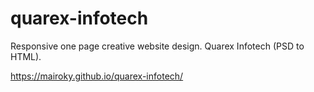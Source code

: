 # quarex-infotech
Responsive one page creative website design. Quarex Infotech (PSD to HTML).

https://mairoky.github.io/quarex-infotech/
